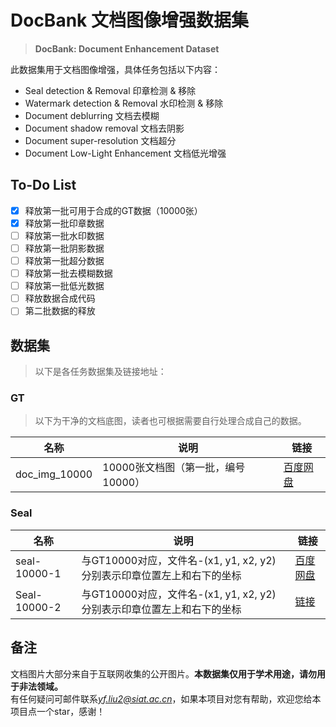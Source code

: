 # DocBank 文档图像增强数据集

> **DocBank: Document Enhancement Dataset**

此数据集用于文档图像增强，具体任务包括以下内容：
+ Seal detection & Removal  印章检测 & 移除
+ Watermark detection & Removal 水印检测 & 移除
+ Document deblurring 文档去模糊
+ Document shadow removal 文档去阴影
+ Document super-resolution 文档超分
+ Document Low-Light Enhancement 文档低光增强  


## To-Do List

- [X] 释放第一批可用于合成的GT数据（10000张）
- [X] 释放第一批印章数据
- [ ] 释放第一批水印数据
- [ ] 释放第一批阴影数据
- [ ] 释放第一批超分数据
- [ ] 释放第一批去模糊数据
- [ ] 释放第一批低光数据
- [ ] 释放数据合成代码
- [ ] 第二批数据的释放

## 数据集

>以下是各任务数据集及链接地址：

### GT
>以下为干净的文档底图，读者也可根据需要自行处理合成自己的数据。

| 名称         | 说明               | 链接                     |
|--------------|--------------------|--------------------------|
| doc_img_10000    | 10000张文档图（第一批，编号10000）              | [百度网盘](https://pan.baidu.com/s/1CEXbdE0ObZtHsmddisg9lg)         |

### Seal
| 名称         | 说明               | 链接                     |
|--------------|--------------------|--------------------------|
| seal-10000-1    | 与GT10000对应，文件名-(x1, y1, x2, y2)分别表示印章位置左上和右下的坐标              | [百度网盘](https://pan.baidu.com/s/1pCCgHQxPOX-RWkCwmmxoXg)         |
| Seal-10000-2    | 与GT10000对应，文件名-(x1, y1, x2, y2)分别表示印章位置左上和右下的坐标             | [链接](链接地址)         |


## 备注
文档图片大部分来自于互联网收集的公开图片。**本数据集仅用于学术用途，请勿用于非法领域。**  
有任何疑问可邮件联系*yf.liu2@siat.ac.cn*，如果本项目对您有帮助，欢迎您给本项目点一个star，感谢！
